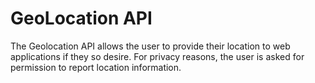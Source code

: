 # GeoLocation API

The Geolocation API allows the user to provide their location to web applications if they so desire. For privacy reasons, the user is asked for permission to report location information.
